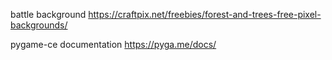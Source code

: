 battle background
https://craftpix.net/freebies/forest-and-trees-free-pixel-backgrounds/

pygame-ce documentation
https://pyga.me/docs/

